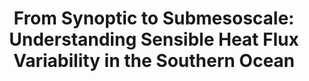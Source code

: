 ---
title: "From Synoptic to Submesoscale: Understanding Sensible Heat Flux Variability in the Southern Ocean"
citation: "Edholm, J.E., du Plessis, M.D., Biddle, L.C., Gille, S.T., Mazloff, M.R., Rosenthal, H.S., Swart, S., 2025. From Synoptic to Submesoscale: Understanding Sensible Heat Flux Variability in the Southern Ocean. Submitted."
category: manuscripts
---